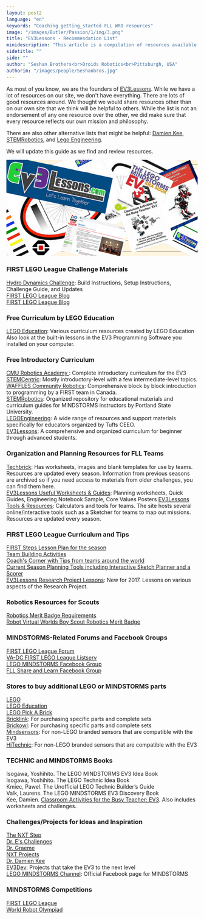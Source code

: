 ```yaml
---
layout: post2
language: "en"
keywords: "Coaching getting_started FLL WRO resources"
image: "/images/Butler/Passion/1/img/3.png"
title: "EV3Lessons - Recommendation List"
minidescription: "This article is a compilation of resources available to MINDSTORMS users whether you are participating in a competition, building for fun or teaching robotics at a school."
sidetitle: ""
side: ""
author: "Seshan Brothers<br>Droids Robotics<br>Pittsburgh, USA"
authorim: "/images/people/Seshanbros.jpg"
---
```

As most of you know, we are the founders of <a href="http://www.ev3lessons.com">EV3Lessons</a>. While we have a lot of resources on our site, we don't have everything. There are lots of good resources around. We thought we would share resources other than on our own site that we think will be helpful to others. While the list is not an endorsement of any one resource over the other, we did make sure that every resource reflects our own mission and philosophy.

There are also other alternative lists that might be helpful: <a href="http://www.damienkee.com/lego-mindstorms-resources/">Damien Kee</a>, <a href="http://stemrobotics.cs.pdx.edu/node/2837"> STEMRobotics</a>, and <a href="http://www.legoengineering.com/online-training-courses/">Lego Engineering</a>.

We will update this guide as we find and review resources.

![](/images/coachcorner/Resources.png)

### FIRST LEGO League Challenge Materials
<a href="http://www.firstlegoleague.org/challenge#block-block-19">Hydro Dynamics Challenge</a>: Build Instructions, Setup Instructions, Challenge Guide, and Updates<br>
<a href="https://fllblog.wordpress.com">FIRST LEGO League Blog</a><br>
<a href="http://www.firstlegoleague.org/sites/default/files/hydro-dynamics/first-lego-league-rubrics.pdf">FIRST LEGO League Blog</a><br>

### Free Curriculum by LEGO Education
<a href="https://education.lego.com/en-us/downloads/mindstorms-ev3">LEGO Education</a>: Various curriculum resources created by LEGO Education<br>
Also look at the built-in lessons in the EV3 Programming Software you installed on your computer.

### Free Introductory Curriculum
<a href="http://www.education.rec.ri.cmu.edu/content/lego/ev3/">CMU Robotics Academy </a>: Complete introductory curriculum for the EV3<br>
<a href="http://www.stemcentric.com/ev3-tutorial">STEMCentric</a>: Mostly introductory-level with a few intermediate-level topics.<br>
<a href="http://www.wafflesrobotics.com/fll/fll-resources/">WAFFLES Community Robotics</a>: Comprehensive block by block introduction to programming by a FIRST team in Canada. <br>
<a href="http://stemrobotics.cs.pdx.edu/node/2643">STEMRobotics</a>: Organized repository for educational materials and curriculum guides for MINDSTORMS instructors by Portland State University.<br>
<a href="http://www.legoengineering.com">LEGOEngineering</a>: A wide range of resources and support materials specifically for educators organized by Tufts CEEO. <br>
<a href="http://www.ev3lessons.com">EV3Lessons</a>: A comprehensive and organized curriculum for beginner through advanced students.<br>

### Organization and Planning Resources for FLL Teams
<a href="http://www.techbrick.com">Techbrick</a>: Has worksheets, images and blank templates for use by teams. Resources are updated every season. Information from previous seasons are archived so if you need access to materials from older challenges, you can find them here.<br>
<a href="http://ev3lessons.com/lessons.html?lang=en-us&q=FLL">EV3Lessons Useful Worksheets & Guides</a>: Planning worksheets, Quick Guides, Engineering Notebook Sample, Core Values Posters
<a href="http://ev3lessons.com/resources.html">EV3Lessons Tools & Resources</a>: Calculators and tools for teams. The site hosts several online/interactive tools such as a Sketcher for teams to map out missions. Resources are updated every season.<br>


### FIRST LEGO League Curriculum and Tips
<a href="http://info.firstinspires.org/fllfirststepsrequest">FIRST Steps Lesson Plan for the season</a> <br>
<a href="http://ev3lessons.com/corevalues.html">Team Building Activities</a><br>
<a href="http://ev3lessons.com/coachcorner.html">Coach's Corner with Tips from teams around the world</a><br>
<a href="http://ev3lessons.com/resources.html">Current Season Planning Tools including Interactive Sketch Planner and a Scorer</a><br>
<a href="http://ev3lessons.com/lessons.html?lang=en-us&q=FLL">EV3Lessons Research Project Lessons</a>: New for 2017. Lessons on various aspects of the Research Project.

### Robotics Resources for Scouts
<a href="http://www.scouting.org/filestore/Merit_Badge_ReqandRes/Robotics.pdf">Robotics Merit Badge Requirements</a><br>
<a href="http://cs2n.org/activities/courses/robot-virtual-worlds-boy-scout-robotics-merit-badge">Robot Virtual Worlds Boy Scout Robotics Merit Badge</a><br>

### MINDSTORMS-Related Forums and Facebook Groups
<a href="http://forums.usfirst.org/forumdisplay.php?24-FIRST-LEGO-League">FIRST LEGO League Forum</a><br>
<a href="https://listserv.jmu.edu/cgi-bin/wa?A0=VADCFLL-L">VA-DC FIRST LEGO League Listserv</a><br>
<a href="https://www.facebook.com/groups/legomindstorms/">LEGO MINDSTORMS Facebook Group</a><br>
<a href="https://www.facebook.com/groups/FLLShareandLearn/">FLL Share and Learn Facebook Group</a><br>

### Stores to buy additional LEGO or MINDSTORMS parts
<a href="http://www.lego.com">LEGO</a><br>
<a href="http://www.legoeducation.com">LEGO Education</a><br>
<a href="https://shop.lego.com/en-US/Pick-a-Brick">LEGO Pick A Brick</a><br>
<a href="http://www.Bricklink.com">Bricklink</a>: For purchasing specific parts and complete sets<br> 
<a href="http://www.Brickowl.com">Brickowl</a>: For purchasing specific parts and complete sets<br>
<a href="http://www.mindsensors.com">Mindsensors</a>: For non-LEGO branded sensors that are compatible with the EV3<br>
<a href="https://www.hitechnic.com">HiTechnic</a>: For non-LEGO branded sensors that are compatible with the EV3<br>

### TECHNIC and MINDSTORMS Books
Isogawa, Yoshihito. The LEGO MINDSTORMS EV3 Idea Book<br>
Isogawa, Yoshihito. The LEGO Technic Idea Book<br>
Kmiec, Pawel. The Unofficial LEGO Technic Builder’s Guide<br>
Valk, Laurens. The LEGO MINDSTORMS EV3 Discovery Book<br>
Kee, Damien. <a href="http://www.damienkee.com/classroom-activities-ev3/">Classroom Activities for the Busy Teacher: EV3</a>. Also includes worksheets and challenges.<br>

### Challenges/Projects for Ideas and Inspiration
<a href="http://theNXTstep.com">The NXT Step</a><br>
<a href="https://mindstorms.dreschallenges.com/">Dr. E's Challenges</a><br>
<a href="http://www.drgraeme.org/EV3/EV3.html">Dr. Graeme</a><br>
<a href="http://www.nxtprograms.com">NXT Projects</a><br>
<a href="http://www.damienkee.com/">Dr. Damien Kee</a><br>
<a href="http://www.ev3dev.org/">EV3Dev</a>: Projects that take the EV3 to the next level<br>
<a href="https://www.facebook.com/legomindstorms/">LEGO MINDSTORMS Channel</a>: Official Facebook page for MINDSTORMS <br>

### MINDSTORMS Competitions
<a href="http://www.firstlegolegue.org">FIRST LEGO League</a><br>
<a href="http://www.wroboto.org">World Robot Olympiad</a><br>






